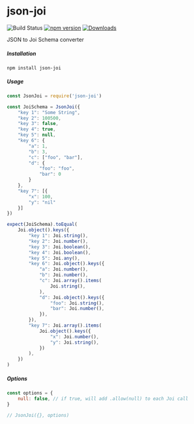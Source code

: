 # json-joi


![Build Status](https://drone.dayler.dev/api/badges/iknpx/json-joi/status.svg)
[![npm version](https://badge.fury.io/js/json-joi.svg)](https://badge.fury.io/js/json-joi)
[![Downloads](http://img.shields.io/npm/dm/json-joi.svg?style=flat)](https://npmjs.org/package/json-joi)

JSON to Joi Schema converter


##### Installation
```
npm install json-joi
```

##### Usage
```javascript
const JsonJoi = require('json-joi')

const JoiSchema = JsonJoi({
    "key 1": "Some String",
    "key 2": 100500,
    "key 3": false,
    "key 4": true,
    "key 5": null,
    "key 6": {
        "a": 1,
        "b": 3,
        "c": ["foo", "bar"],
        "d": {
            "foo": "foo",
            "bar": 0
        }
    },
    "key 7": [{
        "x": 100,
        "y": "nil"
    }]
})

expect(JoiSchema).toEqual(
    Joi.object().keys({
        "key 1": Joi.string(),
        "key 2": Joi.number(),
        "key 3": Joi.boolean(),
        "key 4": Joi.boolean(),
        "key 5": Joi.any(),
        "key 6": Joi.object().keys({
            "a": Joi.number(),
            "b": Joi.number(),
            "c": Joi.array().items(
                Joi.string(),
            ),
            "d": Joi.object().keys({
                "foo": Joi.string(),
                "bar": Joi.number(),
            }),
        }),
        "key 7": Joi.array().items(
            Joi.object().keys({
                "x": Joi.number(),
                "y": Joi.string(),
            })
        ),
    })
)
```

##### Options
```javascript
const options = {
    null: false, // if true, will add .allow(null) to each Joi call
}

// JsonJoi({}, options)
```
